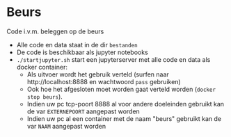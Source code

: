 # Beurs
Code i.v.m. beleggen op de beurs

* Alle code en data staat in de dir <code>bestanden</code>
* De code is beschikbaar als jupyter notebooks
* <code>./startjupyter.sh</code> start een jupyterserver met alle code en data als docker container:
  * Als uitvoer wordt het gebruik verteld (surfen naar http://localhost:8888 en wachtwoord <code>pass</code> gebruiken)
  * Ook hoe het afgesloten moet worden gaat verteld worden (<code>docker stop beurs</code>).
  * Indien uw pc tcp-poort 8888 al voor andere doeleinden gebruikt kan de var <code>EXTERNEPOORT</code> aangepast worden
  * Indien uw pc al een container met de naam "beurs" gebruikt kan de var <code>NAAM</code> aangepast worden
